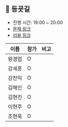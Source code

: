 ## 🧗 등굣길
- 진행 시간: 19:00 ~ 20:00
- [문제 링크](https://programmers.co.kr/learn/courses/30/lessons/42898)
- [리뷰 링크]()

|이름|참가|비고|
|-----|------|-----|
|왕경업|O||
|강세훈|O||
|강찬익|O||
|김해인|O||
|김현진|O||
|이현주|O||
|조현욱|O||
